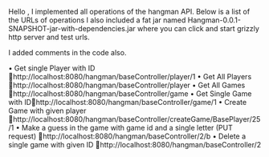 Hello ,
I implemented all operations of the hangman API. Below is a list of the URLs of operations 
I also included a fat jar named Hangman-0.0.1-SNAPSHOT-jar-with-dependencies.jar  where you can click and start grizzly http server and test urls.

I added comments in the code also.


•	Get single Player with ID http://localhost:8080/hangman/baseController/player/1
•	Get All Players http://localhost:8080/hangman/baseController/player
•	Get All Games http://localhost:8080/hangman/baseController/game
•	Get Single Game with IDhttp://localhost:8080/hangman/baseController/game/1
•	Create Game with given player http://localhost:8080/hangman/baseController/createGame/BasePlayer/25/1
•	Make a guess in the game with game id and a single letter (PUT request) http://localhost:8080/hangman/baseController/2/b
•	Delete a single game with given ID http://localhost:8080/hangman/baseController/2
